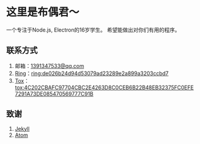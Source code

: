 # 这里是布偶君～
一个专注于Node.js, Electron的16岁学生。
希望能做出对你们有用的程序。
## 联系方式
1. 邮箱：[1391347533@qq.com](mailto:1391347533@qq.com)
2. [Ring](https://ring.cx)：[ring:de026b24d94d53079ad23289e2a899a3203ccbd7](ring:de026b24d94d53079ad23289e2a899a3203ccbd7)
3. [Tox](https://tox.chat)：[tox:4C202CBAFC97704CBC2E4263D8C0CEB6B22B48EB32375FC0EFE7291A73DE085470569777C91B](tox:4C202CBAFC97704CBC2E4263D8C0CEB6B22B48EB32375FC0EFE7291A73DE085470569777C91B)
## 致谢
1. [Jekyll](https://jekyllrb.com/)
2. [Atom](https://atom.io/)
